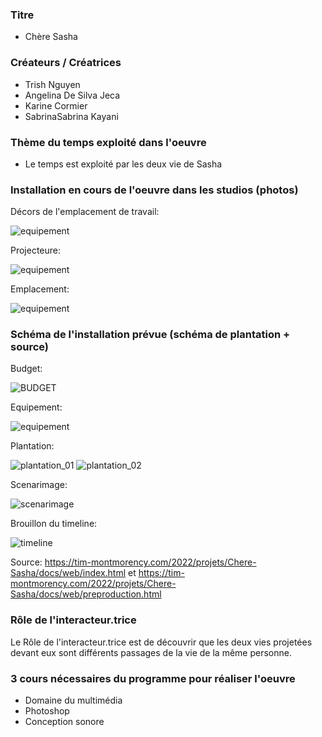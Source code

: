 ### Titre
* Chère Sasha

### Créateurs / Créatrices
* Trish Nguyen
* Angelina De Silva Jeca
* Karine Cormier
* SabrinaSabrina Kayani

### Thème du temps exploité dans l'oeuvre
* Le temps est exploité par les deux vie de Sasha 

### Installation en cours de l'oeuvre dans les studios (photos)

Décors de l'emplacement de travail:

![equipement](../media/medias_chere_sasha/decors.jpg)

Projecteure:

![equipement](../media/medias_chere_sasha/projecteur.jpg)

Emplacement:

![equipement](../media/medias_chere_sasha/emplacement.png)


### Schéma de l'installation prévue (schéma de plantation + source)

Budget:

![BUDGET](../media/medias_chere_sasha/BUDGET.png)

Equipement:

![equipement](../media/medias_chere_sasha/equipement.jpg)

Plantation:

![plantation_01](../media/medias_chere_sasha/plantation_01.jpg)
![plantation_02](../media/medias_chere_sasha/plantation_02.jpg)

Scenarimage:

![scenarimage](../media/medias_chere_sasha/scenarimage.png)

Brouillon du timeline:

![timeline](../media/medias_chere_sasha/timeline_brouillon.jpeg)

Source: https://tim-montmorency.com/2022/projets/Chere-Sasha/docs/web/index.html et https://tim-montmorency.com/2022/projets/Chere-Sasha/docs/web/preproduction.html

### Rôle de l'interacteur.trice
Le Rôle de l'interacteur.trice est de découvrir que les deux vies projetées devant eux sont différents passages de la vie de la même personne.

### 3 cours nécessaires du programme pour réaliser l'oeuvre
* Domaine du multimédia
* Photoshop
* Conception sonore
